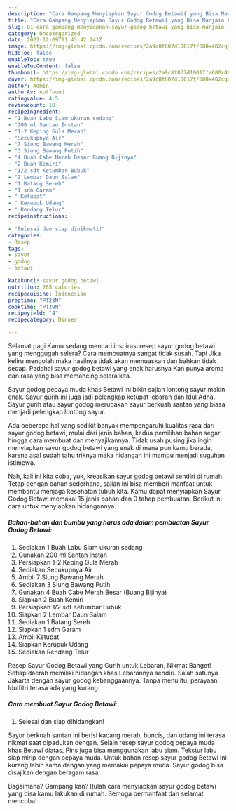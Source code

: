 ```yaml
---
description: "Cara Gampang Menyiapkan Sayur Godog Betawi{ yang Bisa Manjain Lidah,  Menu Buat lebaran"
title: "Cara Gampang Menyiapkan Sayur Godog Betawi{ yang Bisa Manjain Lidah,  Menu Buat lebaran"
slug: 81-cara-gampang-menyiapkan-sayur-godog-betawi-yang-bisa-manjain-lidah-menu-buat-lebaran
category: Uncategorized
date: 2022-12-09T11:43:42.241Z
image: https://img-global.cpcdn.com/recipes/2a9c8f807d10017f/680x482cq70/sayur-godog-betawi-foto-resep-utama.jpg
hideToc: false
enableToc: true
enableTocContent: false
thumbnail: https://img-global.cpcdn.com/recipes/2a9c8f807d10017f/680x482cq70/sayur-godog-betawi-foto-resep-utama.jpg
cover: https://img-global.cpcdn.com/recipes/2a9c8f807d10017f/680x482cq70/sayur-godog-betawi-foto-resep-utama.jpg
author: Admin
authorAv: notfound
ratingvalue: 4.5
reviewcount: 18
recipeingredient:
- "1 Buah Labu Siam ukuran sedang"
- "200 ml Santan Instan"
- "1-2 Keping Gula Merah"
- "Secukupnya Air"
- "7 Siung Bawang Merah"
- "3 Siung Bawang Putih"
- "4 Buah Cabe Merah Besar Buang Bijinya"
- "2 Buah Kemiri"
- "1/2 sdt Ketumbar Bubuk"
- "2 Lembar Daun Salam"
- "1 Batang Sereh"
- "1 sdm Garam"
- " Ketupat"
- " Kerupuk Udang"
- " Rendang Telur"
recipeinstructions:

- "Selesai dan siap dinikmati!"
categories:
- Resep
tags:
- sayur
- godog
- betawi

katakunci: sayur godog betawi 
nutrition: 265 calories
recipecuisine: Indonesian
preptime: "PT23M"
cooktime: "PT39M"
recipeyield: "4"
recipecategory: Dinner

---
```



Selamat pagi Kamu sedang mencari inspirasi resep sayur godog betawi yang menggugah selera? Cara membuatnya sangat tidak susah. Tapi Jika keliru mengolah maka hasilnya tidak akan memuaskan dan bahkan tidak sedap. Padahal sayur godog betawi yang enak harusnya Kan punya aroma dan rasa yang bisa memancing selera kita.


Sayur godog pepaya muda khas Betawi ini bikin sajian lontong sayur makin enak. Sayur gurih ini juga jadi pelengkap ketupat lebaran dan Idul Adha. Sayur gurih atau sayur godog merupakan sayur berkuah santan yang biasa menjadi pelengkap lontong sayur.

Ada beberapa hal yang sedikit banyak mempengaruhi kualitas rasa dari sayur godog betawi, mulai dari jenis bahan, kedua pemilihan bahan segar hingga cara membuat dan menyajikannya. Tidak usah pusing jika ingin menyiapkan sayur godog betawi yang enak di mana pun kamu berada, karena asal sudah tahu triknya maka hidangan ini mampu menjadi suguhan istimewa.


Nah, kali ini kita coba, yuk, kreasikan sayur godog betawi sendiri di rumah. Tetap dengan bahan sederhana, sajian ini bisa memberi manfaat untuk membantu menjaga kesehatan tubuh kita. Kamu dapat menyiapkan Sayur Godog Betawi memakai 15 jenis bahan dan 0 tahap pembuatan. Berikut ini cara untuk menyiapkan hidangannya.

<!--inarticleads1-->

##### Bahan-bahan dan bumbu yang harus ada dalam pembuatan Sayur Godog Betawi:

1. Sediakan 1 Buah Labu Siam ukuran sedang
1. Gunakan 200 ml Santan Instan
1. Persiapkan 1-2 Keping Gula Merah
1. Sediakan Secukupnya Air
1. Ambil 7 Siung Bawang Merah
1. Sediakan 3 Siung Bawang Putih
1. Gunakan 4 Buah Cabe Merah Besar (Buang Bijinya)
1. Siapkan 2 Buah Kemiri
1. Persiapkan 1/2 sdt Ketumbar Bubuk
1. Siapkan 2 Lembar Daun Salam
1. Sediakan 1 Batang Sereh
1. Siapkan 1 sdm Garam
1. Ambil  Ketupat
1. Siapkan  Kerupuk Udang
1. Sediakan  Rendang Telur


Resep Sayur Godog Betawi yang Gurih untuk Lebaran, Nikmat Banget! Setiap daerah memiliki hidangan khas Lebarannya sendiri. Salah satunya Jakarta dengan sayur godog kebanggaannya. Tanpa menu itu, perayaan Idulfitri terasa ada yang kurang. 

<!--inarticleads2-->

##### Cara membuat Sayur Godog Betawi:


1. Selesai dan siap dihidangkan!

Sayur berkuah santan ini berisi kacang merah, buncis, dan udang ini terasa nikmat saat dipadukan dengan. Selain resep sayur godog pepaya muda khas Betawi diatas, Pins juga bisa menggunakan labu siam. Tekstur labu siap mirip dengan pepaya muda. Untuk bahan resep sayur godog Betawi ini kurang lebih sama dengan yang memakai pepaya muda. Sayur godog bisa disajikan dengan beragam rasa. 

Bagaimana? Gampang kan? Itulah cara menyiapkan sayur godog betawi yang bisa kamu lakukan di rumah. Semoga bermanfaat dan selamat mencoba!
